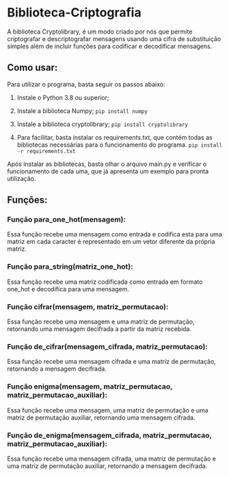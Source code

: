 # Biblioteca-Criptografia

A biblioteca Cryptolibrary, é um modo criado por nós que permite criptografar e descriptografar mensagens usando uma cifra de substituição simples além de incluir funções para codificar e decodificar mensagens.

## Como usar:

Para utilizar o programa, basta seguir os passos abaixo:

1. Instale o Python 3.8 ou superior;

2. Instale a biblioteca Numpy;
```pip install numpy```

3. Instale a biblioteca cryptolibrary;
```pip install cryptolibrary```

4. Para facilitar, basta instalar os requirements.txt, que contém todas as bibliotecas necessárias para o funcionamento do programa.
```pip install -r requirements.txt```

Após instalar as bibliotecas, basta olhar o arquivo main.py e verificar o funcionamento de cada uma, que já apresenta um exemplo para pronta utilização.

## Funções:

### Função para_one_hot(mensagem):
Essa função recebe uma mensagem como entrada e codifica esta para uma matriz em cada caracter é representado em um vetor diferente da própria matriz.

### Função para_string(matriz_one_hot):
Essa função recebe uma matriz codificada como entrada em formato one_hot e decodifica para uma mensagem.

### Função cifrar(mensagem, matriz_permutacao):
Essa função recebe uma mensagem e uma matriz de permutação, retornando uma mensagem decifrada a partir da matriz recebida.

### Função de_cifrar(mensagem_cifrada, matriz_permutacao):
Essa função recebe uma mensagem cifrada e uma matriz de permutação, retornando a mensagem decifrada.

### Função enigma(mensagem, matriz_permutacao, matriz_permutacao_auxiliar):
Essa função recebe uma mensagem, uma matriz de permutação e uma matriz de permutação auxiliar, retornando uma mensagem cifrada.

### Função de_enigma(mensagem_cifrada, matriz_permutacao, matriz_permutacao_auxiliar):
Essa função recebe uma mensagem cifrada, uma matriz de permutação e uma matriz de permutação auxiliar, retornando a mensagem decifrada.


